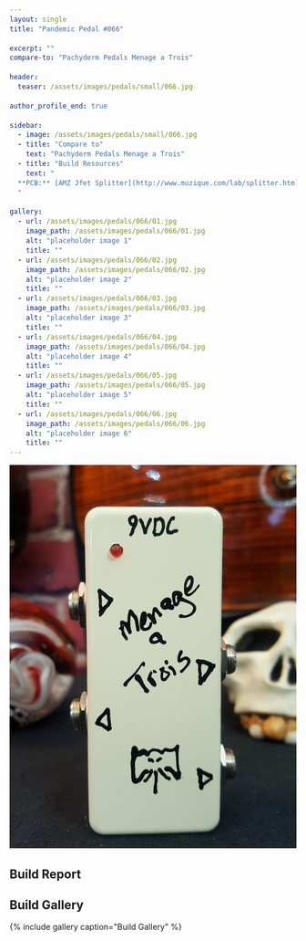 ```yaml
---
layout: single
title: "Pandemic Pedal #066"

excerpt: ""
compare-to: "Pachyderm Pedals Menage a Trois"

header:
  teaser: /assets/images/pedals/small/066.jpg

author_profile_end: true

sidebar:
  - image: /assets/images/pedals/small/066.jpg
  - title: "Compare to"
    text: "Pachyderm Pedals Menage a Trois"
  - title: "Build Resources"
    text: "
  **PCB:** [AMZ Jfet Splitter](http://www.muzique.com/lab/splitter.htm)
  "

gallery:
  - url: /assets/images/pedals/066/01.jpg
    image_path: /assets/images/pedals/066/01.jpg
    alt: "placeholder image 1"
    title: ""
  - url: /assets/images/pedals/066/02.jpg
    image_path: /assets/images/pedals/066/02.jpg
    alt: "placeholder image 2"
    title: ""
  - url: /assets/images/pedals/066/03.jpg
    image_path: /assets/images/pedals/066/03.jpg
    alt: "placeholder image 3"
    title: ""
  - url: /assets/images/pedals/066/04.jpg
    image_path: /assets/images/pedals/066/04.jpg
    alt: "placeholder image 4"
    title: ""
  - url: /assets/images/pedals/066/05.jpg
    image_path: /assets/images/pedals/066/05.jpg
    alt: "placeholder image 5"
    title: ""
  - url: /assets/images/pedals/066/06.jpg
    image_path: /assets/images/pedals/066/06.jpg
    alt: "placeholder image 6"
    title: ""
---
```


[![header](/assets/images/pedals/066.jpg)](/assets/images/pedals/066.jpg)

## Build Report ##



## Build Gallery ##

{% include gallery caption="Build Gallery" %}